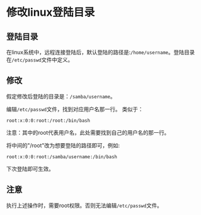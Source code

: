 # 修改linux登陆目录

## 登陆目录
在linux系统中，远程连接登陆后，默认登陆的路径是:```/home/username```。登陆目录在```/etc/passwd```文件中定义。

## 修改
假定修改后登陆的目录是：```/samba/username```。

编辑```/etc/passwd```文件，找到对应用户名那一行。
类似于：

```
root:x:0:0:root:/root:/bin/bash
```
注意：其中的root代表用户名，此处需要找到自己的用户名的那一行。

将中间的"/root"改为想要登陆的路径即可，例如:

```
root:x:0:0:root:/samba/username:/bin/bash
```

下次登陆即可生效。

## 注意
执行上述操作时，需要root权限。否则无法编辑```/etc/passwd```文件。